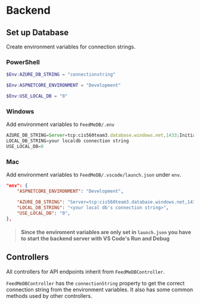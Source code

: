 # Backend

## Set up Database

Create environment variables for connection strings.

### PowerShell

```powershell
$Env:AZURE_DB_STRING = "connectionstring"

$Env:ASPNETCORE_ENVIRONMENT = "Development"

$Env:USE_LOCAL_DB = "0"
```


### Windows

Add environment variables to `FeedMeDB/.env`

```js
AZURE_DB_STRING=Server=tcp:cis560team3.database.windows.net,1433;Initial Catalog=CIS560Project;Persist Security Info=False;User ID=SQLMan;Password=BigB@dRecipeB00k;MultipleActiveResultSets=False;Encrypt=True;TrustServerCertificate=False;Connection Timeout=30;
LOCAL_DB_STRING=your localdb connection string
USE_LOCAL_DB=0
```

### Mac

Add environment variables to  `FeedMeDB/.vscode/launch.json` under `env`. 

```json
"env": {
    "ASPNETCORE_ENVIRONMENT": "Development",

    "AZURE_DB_STRING": "Server=tcp:cis560team3.database.windows.net,1433;Initial Catalog=CIS560Project;Persist Security Info=False;User ID=SQLMan;Password=BigB@dRecipeB00k;MultipleActiveResultSets=False;Encrypt=True;TrustServerCertificate=False;Connection Timeout=30;",
    "LOCAL_DB_STRING": "<your local db's connection string>",
    "USE_LOCAL_DB": "0",
},
```
> #### Since the enviroment variables are only set in `launch.json` you have to start the backend server with VS Code's Run and Debug

## Controllers

All controllers for API endpoints inherit from `FeedMeDBController`. 

`FeedMeDBController` has the `connectionString` property to get the correct connection string from the environment variables. It also has some common methods used by other controllers. 

